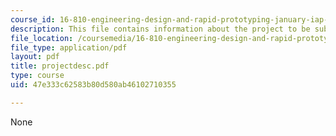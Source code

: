 ```yaml
---
course_id: 16-810-engineering-design-and-rapid-prototyping-january-iap-2005
description: This file contains information about the project to be submitted.
file_location: /coursemedia/16-810-engineering-design-and-rapid-prototyping-january-iap-2005/47e333c62583b80d580ab46102710355_projectdesc.pdf
file_type: application/pdf
layout: pdf
title: projectdesc.pdf
type: course
uid: 47e333c62583b80d580ab46102710355

---
```

None
